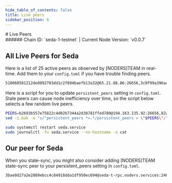 ```yaml
---
hide_table_of_contents: false
title: Live peers
sidebar_position: 6
---
```


<div class="h1-with-icon icon-seda">
# Live Peers
</div>
###### Chain ID: `seda-1-testnet` | Current Node Version: `v0.0.7`

## All Live Peers for Seda
Here is a list of 25 active peers as observed by [NODERS]TEAM in real-time. Add them to your `config.toml` if you have trouble finding peers.

```bash
510060581212de0892703dd1c2f894baefb13a32@65.21.88.86:26656,3c0f99a396aaeb69bfe80ea32ac098f5c698660a@194.163.145.61:26656,cb75c263cff51a14a4f10694046bb81414d10064@18.171.36.35:26656,d5519e378247dfb61dfe90652d1fe3e2b3005a5b@65.109.68.190:17356,b2693b557e75822c4d02b7344a2d38781ffed780@194.163.135.92:26656,8cfdbb242658a42a108b64bbdff73216df9a8e7d@51.195.61.9:25856,9fea602250622eaf3c3bcde89db561deb7fa54b3@104.244.208.246:25856,2be5ff8c0c3de549a93cce013db7602184eccfe4@51.159.191.177:26656,6f17331cc623c92fb2fd6b0d678326c3a3dc0a50@65.108.39.147:25856,0660466dfd31d874116cd66ca24f284e9e2b4e62@65.21.32.200:44656,e5af5f5c2650fb13da1c661460e72186face79be@95.217.35.179:25856,3983d60c54d6cd2a6056b0e1771bf257e82909da@188.40.66.173:25856,8c26be673af6909fc420cbea7790c0725967c2e4@142.132.154.53:25856,8f6ee9732ea5552dda6adbefa6a55e25bd3f4b89@211.219.19.141:27656,9b6de59e38faa31ac0f2ae2469954be562fc167f@13.41.125.154:26656,a6a6f924bf8a88e2d2d6ace0031e6844951712a9@93.189.30.113:26656,e6df92e2b1d7a1834be434a600ab3e40bf6be5dc@135.181.246.250:3420,6952407c2c62b3193e4eadf6d7562fc4288b4e10@95.217.16.83:17356,82a5a3900d99d2e9e57343e900576e770cd78d5f@109.199.127.16:25856,c9c0a287696e7fd066d8d156d5693ea7e7416221@185.84.224.125:25856,0b622f1de6d8af71403e22a86220ec6a55ce2e41@80.79.6.202:56656,3da2316011d98adc484d1582ccee563edda6fe8f@2a01:26656,d54409abe78e35bf33a869514bf91187a5d9c5a7@167.235.178.134:25856,1c3e338b82bc8ca81e7625609e9f8ef583963143@65.108.105.48:25856,b6a3ec749d60475328ec13fd72e5515da6139a00@65.21.196.187:18656
```

Here is a script for you to update `persistent_peers` setting in `config.toml`. Stale peers can cause node inefficiency over time, so the script below selects a few random live peers.

```bash
PEERS=b2693b557e75822c4d02b7344a2d38781ffed780@194.163.135.92:26656,82a5a3900d99d2e9e57343e900576e770cd78d5f@109.199.127.16:25856,3983d60c54d6cd2a6056b0e1771bf257e82909da@188.40.66.173:25856,c9c0a287696e7fd066d8d156d5693ea7e7416221@185.84.224.125:25856,e6df92e2b1d7a1834be434a600ab3e40bf6be5dc@135.181.246.250:3420
sed -i.bak -e "s/^persistent_peers *=.*/persistent_peers = \"$PEERS\"/" ~/.sedad/config/config.toml

sudo systemctl restart seda.service
sudo journalctl -fu seda.service --no-hostname -o cat
```

## Our peer for Seda
When you state-sync, you might also consider adding [NODERS]TEAM state-sync peer to your persistent_peers setting in `config.toml`.

```bash
3bae0d27a2e2889ebcc4c84918dda1df950ec694@seda-t-rpc.noders.services:24656
```